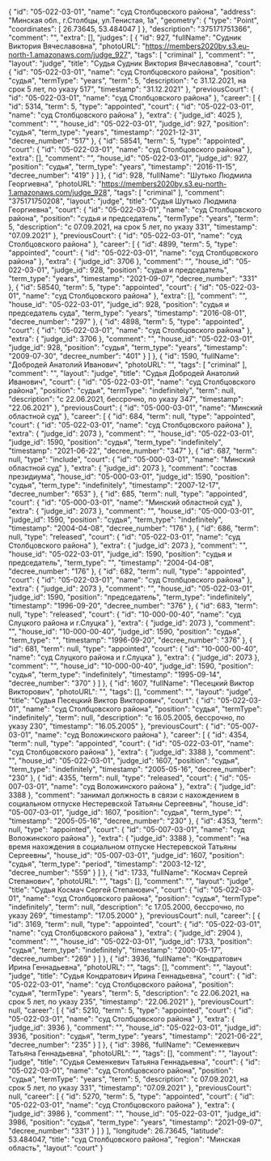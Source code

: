 {
    "id": "05-022-03-01",
    "name": "суд Столбцовского района",
    "address": "Минская обл., г.Столбцы, ул.Тенистая, 1а",
    "geometry": {
        "type": "Point",
        "coordinates": [
            26.73645,
            53.484047
        ]
    },
    "description": "375171751366",
    "comment": "",
    "extra": [],
    "judges": [
        {
            "id": 927,
            "fullName": "Судник Виктория Вячеславовна",
            "photoURL": "https://members2020by.s3.eu-north-1.amazonaws.com/judge_927",
            "tags": [
                "criminal"
            ],
            "comment": "",
            "layout": "judge",
            "title": "Судья Судник Виктория Вячеславовна",
            "court": {
                "id": "05-022-03-01",
                "name": "суд Столбцовского района",
                "position": "судья",
                "termType": "years",
                "term": 5,
                "description": "c 31.12.2021, на срок 5 лет, по указу 517",
                "timestamp": "31.12.2021"
            },
            "previousCourt": {
                "id": "05-022-03-01",
                "name": "суд Столбцовского района"
            },
            "career": [
                {
                    "id": 5314,
                    "term": 5,
                    "type": "appointed",
                    "court": {
                        "id": "05-022-03-01",
                        "name": "суд Столбцовского района"
                    },
                    "extra": {
                        "judge_id": 4025
                    },
                    "comment": "",
                    "house_id": "05-022-03-01",
                    "judge_id": 927,
                    "position": "судья",
                    "term_type": "years",
                    "timestamp": "2021-12-31",
                    "decree_number": "517"
                },
                {
                    "id": 58541,
                    "term": 5,
                    "type": "appointed",
                    "court": {
                        "id": "05-022-03-01",
                        "name": "суд Столбцовского района"
                    },
                    "extra": [],
                    "comment": "",
                    "house_id": "05-022-03-01",
                    "judge_id": 927,
                    "position": "судья",
                    "term_type": "years",
                    "timestamp": "2016-11-15",
                    "decree_number": "419"
                }
            ]
        },
        {
            "id": 928,
            "fullName": "Шутько Людмила Георгиевна",
            "photoURL": "https://members2020by.s3.eu-north-1.amazonaws.com/judge_928",
            "tags": [
                "criminal"
            ],
            "comment": "375171750208",
            "layout": "judge",
            "title": "Судья Шутько Людмила Георгиевна",
            "court": {
                "id": "05-022-03-01",
                "name": "суд Столбцовского района",
                "position": "судья и председатель",
                "termType": "years",
                "term": 5,
                "description": "c 07.09.2021, на срок 5 лет, по указу 331",
                "timestamp": "07.09.2021"
            },
            "previousCourt": {
                "id": "05-022-03-01",
                "name": "суд Столбцовского района"
            },
            "career": [
                {
                    "id": 4899,
                    "term": 5,
                    "type": "appointed",
                    "court": {
                        "id": "05-022-03-01",
                        "name": "суд Столбцовского района"
                    },
                    "extra": {
                        "judge_id": 3706
                    },
                    "comment": "",
                    "house_id": "05-022-03-01",
                    "judge_id": 928,
                    "position": "судья и председатель",
                    "term_type": "years",
                    "timestamp": "2021-09-07",
                    "decree_number": "331"
                },
                {
                    "id": 58540,
                    "term": 5,
                    "type": "appointed",
                    "court": {
                        "id": "05-022-03-01",
                        "name": "суд Столбцовского района"
                    },
                    "extra": [],
                    "comment": "",
                    "house_id": "05-022-03-01",
                    "judge_id": 928,
                    "position": "судья и председатель суда",
                    "term_type": "years",
                    "timestamp": "2016-08-01",
                    "decree_number": "297"
                },
                {
                    "id": 4898,
                    "term": 5,
                    "type": "appointed",
                    "court": {
                        "id": "05-022-03-01",
                        "name": "суд Столбцовского района"
                    },
                    "extra": {
                        "judge_id": 3706
                    },
                    "comment": "",
                    "house_id": "05-022-03-01",
                    "judge_id": 928,
                    "position": "судья",
                    "term_type": "years",
                    "timestamp": "2009-07-30",
                    "decree_number": "401"
                }
            ]
        },
        {
            "id": 1590,
            "fullName": "Добродей Анатолий Иванович",
            "photoURL": "",
            "tags": [
                "criminal"
            ],
            "comment": "",
            "layout": "judge",
            "title": "Судья Добродей Анатолий Иванович",
            "court": {
                "id": "05-022-03-01",
                "name": "суд Столбцовского района",
                "position": "судья",
                "termType": "indefinitely",
                "term": null,
                "description": "c 22.06.2021, бессрочно, по указу 347",
                "timestamp": "22.06.2021"
            },
            "previousCourt": {
                "id": "05-000-03-01",
                "name": "Минский областной суд"
            },
            "career": [
                {
                    "id": 684,
                    "term": null,
                    "type": "appointed",
                    "court": {
                        "id": "05-022-03-01",
                        "name": "суд Столбцовского района"
                    },
                    "extra": {
                        "judge_id": 2073
                    },
                    "comment": "",
                    "house_id": "05-022-03-01",
                    "judge_id": 1590,
                    "position": "судья",
                    "term_type": "indefinitely",
                    "timestamp": "2021-06-22",
                    "decree_number": "347"
                },
                {
                    "id": 687,
                    "term": null,
                    "type": "include",
                    "court": {
                        "id": "05-000-03-01",
                        "name": "Минский областной суд"
                    },
                    "extra": {
                        "judge_id": 2073
                    },
                    "comment": "состав президиума",
                    "house_id": "05-000-03-01",
                    "judge_id": 1590,
                    "position": "судья",
                    "term_type": "indefinitely",
                    "timestamp": "2007-12-17",
                    "decree_number": "653"
                },
                {
                    "id": 685,
                    "term": null,
                    "type": "appointed",
                    "court": {
                        "id": "05-000-03-01",
                        "name": "Минский областной суд"
                    },
                    "extra": {
                        "judge_id": 2073
                    },
                    "comment": "",
                    "house_id": "05-000-03-01",
                    "judge_id": 1590,
                    "position": "судья",
                    "term_type": "indefinitely",
                    "timestamp": "2004-04-08",
                    "decree_number": "176"
                },
                {
                    "id": 686,
                    "term": null,
                    "type": "released",
                    "court": {
                        "id": "05-022-03-01",
                        "name": "суд Столбцовского района"
                    },
                    "extra": {
                        "judge_id": 2073
                    },
                    "comment": "",
                    "house_id": "05-022-03-01",
                    "judge_id": 1590,
                    "position": "судья и председатель",
                    "term_type": "",
                    "timestamp": "2004-04-08",
                    "decree_number": "176"
                },
                {
                    "id": 682,
                    "term": null,
                    "type": "appointed",
                    "court": {
                        "id": "05-022-03-01",
                        "name": "суд Столбцовского района"
                    },
                    "extra": {
                        "judge_id": 2073
                    },
                    "comment": "",
                    "house_id": "05-022-03-01",
                    "judge_id": 1590,
                    "position": "председатель",
                    "term_type": "indefinitely",
                    "timestamp": "1996-09-20",
                    "decree_number": "376"
                },
                {
                    "id": 683,
                    "term": null,
                    "type": "released",
                    "court": {
                        "id": "10-000-00-40",
                        "name": "суд Слуцкого района и г.Слуцка"
                    },
                    "extra": {
                        "judge_id": 2073
                    },
                    "comment": "",
                    "house_id": "10-000-00-40",
                    "judge_id": 1590,
                    "position": "судья",
                    "term_type": "",
                    "timestamp": "1996-09-20",
                    "decree_number": "376"
                },
                {
                    "id": 681,
                    "term": null,
                    "type": "appointed",
                    "court": {
                        "id": "10-000-00-40",
                        "name": "суд Слуцкого района и г.Слуцка"
                    },
                    "extra": {
                        "judge_id": 2073
                    },
                    "comment": "",
                    "house_id": "10-000-00-40",
                    "judge_id": 1590,
                    "position": "судья",
                    "term_type": "indefinitely",
                    "timestamp": "1995-09-14",
                    "decree_number": "370"
                }
            ]
        },
        {
            "id": 1607,
            "fullName": "Песецкий Виктор Викторович",
            "photoURL": "",
            "tags": [],
            "comment": "",
            "layout": "judge",
            "title": "Судья Песецкий Виктор Викторович",
            "court": {
                "id": "05-022-03-01",
                "name": "суд Столбцовского района",
                "position": "судья",
                "termType": "indefinitely",
                "term": null,
                "description": "c 16.05.2005, бессрочно, по указу 230",
                "timestamp": "16.05.2005"
            },
            "previousCourt": {
                "id": "05-007-03-01",
                "name": "суд Воложинского района"
            },
            "career": [
                {
                    "id": 4354,
                    "term": null,
                    "type": "appointed",
                    "court": {
                        "id": "05-022-03-01",
                        "name": "суд Столбцовского района"
                    },
                    "extra": {
                        "judge_id": 3388
                    },
                    "comment": "",
                    "house_id": "05-022-03-01",
                    "judge_id": 1607,
                    "position": "судья",
                    "term_type": "indefinitely",
                    "timestamp": "2005-05-16",
                    "decree_number": "230"
                },
                {
                    "id": 4355,
                    "term": null,
                    "type": "released",
                    "court": {
                        "id": "05-007-03-01",
                        "name": "суд Воложинского района"
                    },
                    "extra": {
                        "judge_id": 3388
                    },
                    "comment": "занимал должность в связи с нахождением в социальном отпуске Нестеревской Татьяны Сергеевны",
                    "house_id": "05-007-03-01",
                    "judge_id": 1607,
                    "position": "судья",
                    "term_type": "",
                    "timestamp": "2005-05-16",
                    "decree_number": "230"
                },
                {
                    "id": 4353,
                    "term": null,
                    "type": "appointed",
                    "court": {
                        "id": "05-007-03-01",
                        "name": "суд Воложинского района"
                    },
                    "extra": {
                        "judge_id": 3388
                    },
                    "comment": "на время нахождения в социальном отпуске Нестеревской Татьяны Сергеевны",
                    "house_id": "05-007-03-01",
                    "judge_id": 1607,
                    "position": "судья",
                    "term_type": "period",
                    "timestamp": "2003-12-12",
                    "decree_number": "559"
                }
            ]
        },
        {
            "id": 1733,
            "fullName": "Космач Сергей Степанович",
            "photoURL": "",
            "tags": [],
            "comment": "",
            "layout": "judge",
            "title": "Судья Космач Сергей Степанович",
            "court": {
                "id": "05-022-03-01",
                "name": "суд Столбцовского района",
                "position": "судья",
                "termType": "indefinitely",
                "term": null,
                "description": "c 17.05.2000, бессрочно, по указу 269",
                "timestamp": "17.05.2000"
            },
            "previousCourt": null,
            "career": [
                {
                    "id": 3169,
                    "term": null,
                    "type": "appointed",
                    "court": {
                        "id": "05-022-03-01",
                        "name": "суд Столбцовского района"
                    },
                    "extra": {
                        "judge_id": 2904
                    },
                    "comment": "",
                    "house_id": "05-022-03-01",
                    "judge_id": 1733,
                    "position": "судья",
                    "term_type": "indefinitely",
                    "timestamp": "2000-05-17",
                    "decree_number": "269"
                }
            ]
        },
        {
            "id": 3936,
            "fullName": "Кондратович Ирина Геннадьевна",
            "photoURL": "",
            "tags": [],
            "comment": "",
            "layout": "judge",
            "title": "Судья Кондратович Ирина Геннадьевна",
            "court": {
                "id": "05-022-03-01",
                "name": "суд Столбцовского района",
                "position": "судья",
                "termType": "years",
                "term": 5,
                "description": "c 22.06.2021, на срок 5 лет, по указу 235",
                "timestamp": "22.06.2021"
            },
            "previousCourt": null,
            "career": [
                {
                    "id": 5210,
                    "term": 5,
                    "type": "appointed",
                    "court": {
                        "id": "05-022-03-01",
                        "name": "суд Столбцовского района"
                    },
                    "extra": {
                        "judge_id": 3936
                    },
                    "comment": "",
                    "house_id": "05-022-03-01",
                    "judge_id": 3936,
                    "position": "судья",
                    "term_type": "years",
                    "timestamp": "2021-06-22",
                    "decree_number": "235"
                }
            ]
        },
        {
            "id": 3986,
            "fullName": "Семенкевич Татьяна Геннадьевна",
            "photoURL": "",
            "tags": [],
            "comment": "",
            "layout": "judge",
            "title": "Судья Семенкевич Татьяна Геннадьевна",
            "court": {
                "id": "05-022-03-01",
                "name": "суд Столбцовского района",
                "position": "судья",
                "termType": "years",
                "term": 5,
                "description": "c 07.09.2021, на срок 5 лет, по указу 331",
                "timestamp": "07.09.2021"
            },
            "previousCourt": null,
            "career": [
                {
                    "id": 5270,
                    "term": 5,
                    "type": "appointed",
                    "court": {
                        "id": "05-022-03-01",
                        "name": "суд Столбцовского района"
                    },
                    "extra": {
                        "judge_id": 3986
                    },
                    "comment": "",
                    "house_id": "05-022-03-01",
                    "judge_id": 3986,
                    "position": "судья",
                    "term_type": "years",
                    "timestamp": "2021-09-07",
                    "decree_number": "331"
                }
            ]
        }
    ],
    "longitude": 26.73645,
    "latitude": 53.484047,
    "title": "суд Столбцовского района",
    "region": "Минская область",
    "layout": "court"
}